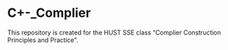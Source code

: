 # C+-_Complier
This repository is created for the HUST SSE class “Complier Construction Principles and  Practice".
